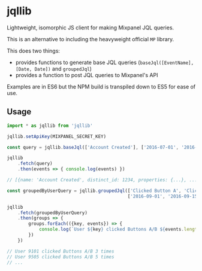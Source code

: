 # jqllib

Lightweight, isomorphic JS client for making Mixpanel JQL queries.

This is an alternative to including the heavyweight official `MP` library.

This does two things:
- provides functions to generate base JQL queries (`baseJql([EventName], [Date, Date])` and `groupedJql`)
- provides a function to post JQL queries to Mixpanel's API

Examples are in ES6 but the NPM build is transpiled down to ES5 for ease of use.

## Usage

```javascript
import * as jqllib from 'jqllib'

jqllib.setApiKey(MIXPANEL_SECRET_KEY)

const query = jqllib.baseJql(['Account Created'], ['2016-07-01', '2016-07-08'])

jqllib
    .fetch(query)
    .then(events => { console.log(events) })

// [{name: 'Account Created', distinct_id: 1234, properties: {...}, ...}]

const groupedByUserQuery = jqllib.groupedJql(['Clicked Button A', 'Clicked Button B'],
                                             ['2016-09-01', '2016-09-15'])

jqllib
    .fetch(groupedByUserQuery)
    .then(groups => {
        groups.forEach(({key, events}) => {
            console.log(`User ${key} clicked Buttons A/B ${events.length} times`)
        })
    })

// User 9101 clicked Buttons A/B 3 times
// User 9505 clicked Buttons A/B 5 times
// ...
```

